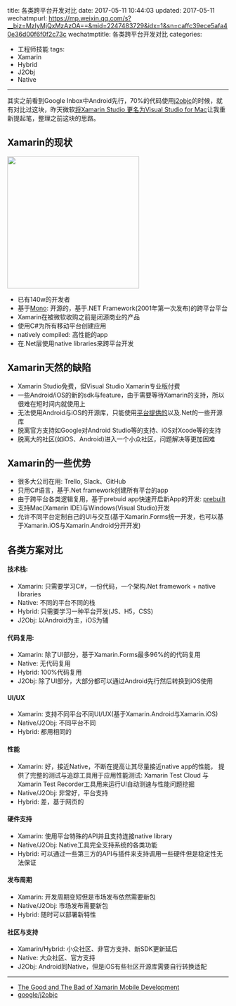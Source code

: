 title: 各类跨平台开发对比
date: 2017-05-11 10:44:03
updated: 2017-05-11
wechatmpurl: https://mp.weixin.qq.com/s?__biz=MzIyMjQxMzAzOA==&mid=2247483729&idx=1&sn=caffc39ece5afa40e36d00f6f0f2c73c
wechatmptitle: 各类跨平台开发对比
categories:
- 工程师技能
tags:
- Xamarin
- Hybrid
- J2Obj
- Native

---

其实之前看到Google Inbox中Android先行，70%的代码使用[j2objc](http://j2objc.org/)的时候，就有对比过这块，昨天微软[将Xamarin Studio 更名为Visual Studio for Mac](https://www.visualstudio.com/zh-hans/vs/visual-studio-mac/?rr=https%3A%2F%2Fcheeaun.github.io%2Fhackerweb%2F)让我重新提起笔，整理之前这块的思路。

<!-- more -->

## Xamarin的现状

<img src="/img/cross-platform-compare-xamarin.png" width="300px">

- 已有140w的开发者
- 基于[Mono](http://www.mono-project.com/): 开源的，基于.NET Framework(2001年第一次发布)的跨平台平台
- Xamarin在被微软收购之前是闭源商业的产品
- 使用C#为所有移动平台创建应用
- natively compiled: 高性能的app
- 在.Net层使用native libraries来跨平台开发

## Xamarin天然的缺陷

- Xamarin Studio免费，但Visual Studio Xamarin专业版付费
- 一些Android/iOS的新的sdk与feature，由于需要等待Xamarin的支持，所以很难在短时间内就使用上
- 无法使用Android与iOS的开源库，只能使用[平台提供的](https://components.xamarin.com/)以及.Net的一些开源库
- 脱离官方支持如Google对Android Studio等的支持、iOS对Xcode等的支持
- 脱离大的社区(如iOS、Android)进入一个小众社区，问题解决等更加困难

## Xamarin的一些优势

- 很多大公司在用: Trello, Slack、GitHub
- 只用C#语言，基于.Net framework创建所有平台的app
- 由于跨平台各类逻辑复用，基于prebuid app快速开启新App的开发: [prebuilt](https://www.xamarin.com/prebuilt)
- 支持Mac(Xamarin IDE)与Windows(Visual Studio)开发
- 允许不同平台定制自己的UI与交互(基于Xamarin.Forms统一开发，也可以基于Xamarin.iOS与Xamarin.Android分开开发)

## 各类方案对比

#### 技术栈:

- Xamarin: 只需要学习C#，一份代码，一个架构.Net framework + native libraries
- Native: 不同的平台不同的栈
- Hybrid: 只需要学习一种平台开发(JS、H5，CSS)
- J2Obj: 以Android为主，iOS为辅

#### 代码复用:

- Xamarin: 除了UI部分，基于Xamarin.Forms最多96%的的代码复用
- Native: 无代码复用
- Hybrid: 100%代码复用
- J2Obj: 除了UI部分，大部分都可以通过Android先行然后转换到iOS使用

#### UI/UX

- Xamarin: 支持不同平台不同UI/UX(基于Xamarin.Android与Xamarin.iOS)
- Native/J2Obj: 不同平台不同
- Hybrid: 都用相同的

#### 性能

- Xamarin: 好，接近Native，不断在提高让其尽量接近native app的性能， 提供了完整的测试与追踪工具用于应用性能测试: Xamarin Test Cloud 与 Xamarin Test Recorder工具用来运行UI自动测速与性能问题挖掘
- Native/J2Obj: 非常好，平台支持
- Hybrid: 差，基于网页的

#### 硬件支持

- Xamarin: 使用平台特殊的API并且支持连接native library
- Native/J2Obj: Native工具完全支持系统的各类功能
- Hybrid: 可以通过一些第三方的API与插件来支持调用一些硬件但是稳定性无法保证

#### 发布周期

- Xamarin: 开发周期变短但是市场发布依然需要新包
- Native/J2Obj: 市场发布需要新包
- Hybrid: 随时可以部署新特性

#### 社区与支持

- Xamarin/Hybrid: 小众社区、非官方支持、新SDK更新延后
- Native: 大众社区、官方支持
- J2Obj: Android同Native，但是iOS有些社区开源库需要自行转换适配

---

- [The Good and The Bad of Xamarin Mobile Development](https://www.altexsoft.com/blog/mobile/the-good-and-the-bad-of-xamarin-mobile-development/)
- [google/j2objc](https://github.com/google/j2objc)
